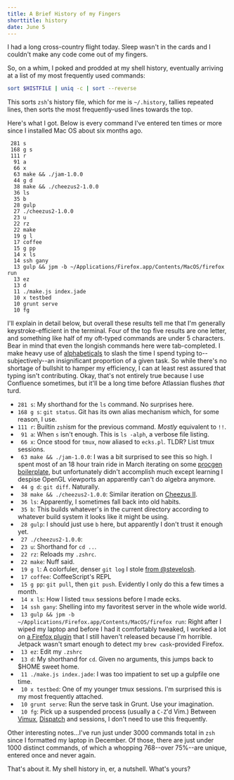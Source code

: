 ```yaml
---
title: A Brief History of my Fingers
shorttitle: history
date: June 5
---
```


I had a long cross-country flight today. Sleep wasn't in the cards and I couldn't make any code come out of my fingers.

So, on a whim, I poked and prodded at my shell history, eventually arriving at a list of my most frequently used commands:

```bash
sort $HISTFILE | uniq -c | sort --reverse
```

This sorts `zsh`'s history file, which for me is `~/.history`, tallies repeated lines, then sorts the most frequently-used lines towards the top.

Here's what I got. Below is every command I've entered ten times or more since I installed Mac OS about six months ago.

     281 s
     168 g s
     111 r
      91 a
      66 x
      63 make && ./jam-1.0.0
      44 g d
      38 make && ./cheezus2-1.0.0
      36 ls
      35 b
      28 gulp
      27 ./cheezus2-1.0.0
      23 u
      22 rz
      22 make
      19 g l
      17 coffee
      15 g pp
      14 x ls
      14 ssh gany
      13 gulp && jpm -b ~/Applications/Firefox.app/Contents/MacOS/firefox run
      13 ez
      13 d
      11 ./make.js index.jade
      10 x testbed
      10 grunt serve
      10 fg

I'll explain in detail below, but overall these results tell me that I'm generally keystroke-efficient in the terminal. Four of the top five results are one letter, and something like half of my oft-typed commands are under 5 characters. Bear in mind that even the longish commands here were tab-completed. I make heavy use of [alphabeticals][aliases] to slash the time I spend typing to--subjectively--an insignificant proportion of a given task. So while there's no shortage of bullshit to hamper my efficiency, I can at least rest assured that typing isn't contributing. Okay, that's not entirely true because I use Confluence sometimes, but it'll be a long time before Atlassian flushes *that* turd.

*  `281 s`: My shorthand for the `ls` command. No surprises here.
*  `168 g s`: `git status`. Git has its own alias mechanism which, for some reason, I use.
*  `111 r`: Builtin `zsh`ism for the previous command. *Mostly* equivalent to `!!`.
*  ` 91 a`: When `s` isn't enough. This is `ls -alph`, a verbose file listing.
*  ` 66 x`: Once stood for `tmux`, now aliased to `ecks.pl`. TLDR? List tmux sessions.
*  ` 63 make && ./jam-1.0.0`: I was a bit surprised to see this so high. I spent most of an 18 hour train ride in March iterating on some [procgen boilerplate][jamboot], but unfortunately didn't accomplish much except learning I despise OpenGL viewports an apparently can't do algebra anymore.
*  ` 44 g d`: `git diff`. Naturally.
*  ` 38 make && ./cheezus2-1.0.0`: Similar iteration on [Cheezus II][].
*  ` 36 ls`: Apparently, I sometimes fall back into old habits.
*  ` 35 b`: This builds whatever's in the current directory according to whatever build system it looks like it might be using.
*  ` 28 gulp`: I should just use `b` here, but apparently I don't trust it enough yet.
*  ` 27 ./cheezus2-1.0.0`: 
*  ` 23 u`: Shorthand for `cd ..`.
*  ` 22 rz`: Reloads my `.zshrc`.
*  ` 22 make`: Nuff said.
*  ` 19 g l`: A colorfuler, denser `git log` I stole [from @stevelosh](https://bitbucket.org/sjl/dotfiles/src/1ff33bef59847fa2fcec2e172e16c010080923dd/gitconfig?fileviewer=file-view-default#gitconfig-20).
*  ` 17 coffee`: CoffeeScript's REPL
*  ` 15 g pp`: `git pull`, then `git push`. Evidently I only do this a few times a month.
*  ` 14 x ls`: How I listed `tmux` sessions before I made ecks.
*  ` 14 ssh gany`: Shelling into my favoritest server in the whole wide world.
*  ` 13 gulp && jpm -b ~/Applications/Firefox.app/Contents/MacOS/firefox run`: Right after I wiped my laptop and before I had it comfortably tweaked, I worked a lot on [a Firefox plugin][dotbkm] that I still haven't released because I'm horrible. Jetpack wasn't smart enough to detect my `brew cask`-provided Firefox.
*  ` 13 ez`: Edit my `.zshrc`
*  ` 13 d`: My shorthand for `cd`. Given no arguments, this jumps back to $HOME sweet home.
*  ` 11 ./make.js index.jade`: I was too impatient to set up a gulpfile one time.
*  ` 10 x testbed`: One of my younger tmux sessions. I'm surprised this is my most frequently attached.
*  ` 10 grunt serve`: Run the serve task in Grunt. Use your imagination.
*  ` 10 fg`: Pick up a suspended process (usually a `C-Z`'d Vim.) Between [Vimux][], [Dispatch][] and sessions, I don't need to use this frequently.


Other interesting notes...I've run just under 3000 commands total in `zsh` since I formatted my laptop in December. Of those, there are just under 1000 distinct commands, of which a whopping 768--over 75%--are unique, entered once and never again.

That's about it. My shell history in, er, a nutshell. What's yours?

[aliases]: https://github.com/Cheezmeister/dotfiles/blob/master/aliases#L2
[jamboot]: https://github.com/Cheezmeister/jamboot
[Cheezus II]: /projects/cheezus2
[dotbkm]: https://github.com/Cheezmeister/dotbkm-addon
[Vimux]: https://github.com/benmills/vimux
[Dispatch]: https://github.com/tpope/vim-dispatch

